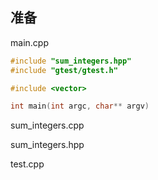 ## 准备

main.cpp

```cpp
#include "sum_integers.hpp"
#include "gtest/gtest.h"

#include <vector>

int main(int argc, char** argv)


```

sum_integers.cpp

sum_integers.hpp

test.cpp
